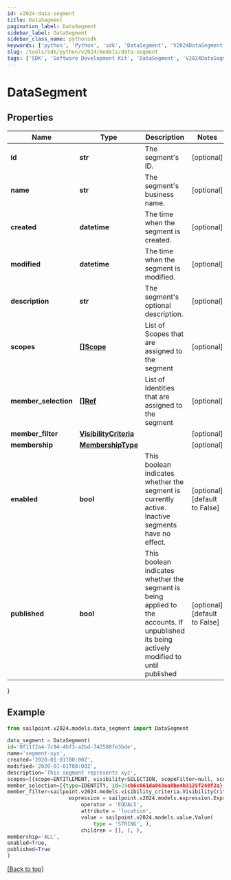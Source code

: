 ```yaml
---
id: v2024-data-segment
title: DataSegment
pagination_label: DataSegment
sidebar_label: DataSegment
sidebar_class_name: pythonsdk
keywords: ['python', 'Python', 'sdk', 'DataSegment', 'V2024DataSegment']
slug: /tools/sdk/python/v2024/models/data-segment
tags: ['SDK', 'Software Development Kit', 'DataSegment', 'V2024DataSegment']
---
```


# DataSegment

## Properties

| Name | Type | Description | Notes |
| --- | --- | --- | --- |
| **id** | **str** | The segment's ID. | [optional] |
| **name** | **str** | The segment's business name. | [optional] |
| **created** | **datetime** | The time when the segment is created. | [optional] |
| **modified** | **datetime** | The time when the segment is modified. | [optional] |
| **description** | **str** | The segment's optional description. | [optional] |
| **scopes** | [**[]Scope**](scope) | List of Scopes that are assigned to the segment | [optional] |
| **member_selection** | [**[]Ref**](ref) | List of Identities that are assigned to the segment | [optional] |
| **member_filter** | [**VisibilityCriteria**](visibility-criteria) |  | [optional] |
| **membership** | [**MembershipType**](membership-type) |  | [optional] |
| **enabled** | **bool** | This boolean indicates whether the segment is currently active. Inactive segments have no effect. | [optional] [default to False] |
| **published** | **bool** | This boolean indicates whether the segment is being applied to the accounts. If unpublished its being actively modified to until published | [optional] [default to False] |

}

## Example

```python
from sailpoint.v2024.models.data_segment import DataSegment

data_segment = DataSegment(
id='0f11f2a4-7c94-4bf3-a2bd-742580fe3bde',
name='segment-xyz',
created='2020-01-01T00:00Z',
modified='2020-01-01T00:00Z',
description='This segment represents xyz',
scopes=[{scope=ENTITLEMENT, visibility=SELECTION, scopeFilter=null, scopeSelection=[{type=ENTITLEMENT, id=34d73f611449463ea4fdcf02cda0c397}]}],
member_selection=[{type=IDENTITY, id=29cb6c061da843ea8be4b3125f248f2a}, {type=IDENTITY, id=f7b1b8a35fed4fd4ad2982014e137e19}],
member_filter=sailpoint.v2024.models.visibility_criteria.VisibilityCriteria(
                    expression = sailpoint.v2024.models.expression.Expression(
                        operator = 'EQUALS',
                        attribute = 'location',
                        value = sailpoint.v2024.models.value.Value(
                            type = 'STRING', ),
                        children = [], ), ),
membership='ALL',
enabled=True,
published=True
)

```

[[Back to top]](#)
